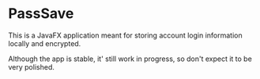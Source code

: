 # PassSave

This is a JavaFX application meant for storing account login information locally and encrypted.

Although the app is stable, it' still work in progress, so don't expect it to be very polished.
